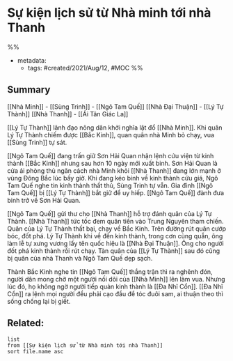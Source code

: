 ---
---

# Sự kiện lịch sử từ Nhà minh tới nhà Thanh

%% 
- metadata:
	- tags: #created/2021/Aug/12, #MOC 
%%

## Summary
[[Nhà Minh]] - [[Sùng Trinh]] - [[Ngô Tam Quế]]
[[Nhà Đại Thuận]] - [[Lý Tự Thành]]
[[Nhà Thanh]] - [[Ái Tân Giác La]]

[[Lý Tự Thành]] lãnh đạo nông dân khởi nghĩa lật đổ [[Nhà Minh]]. Khi quân Lý Tự Thành chiếm được [[Bắc Kinh]], quan quân nhà Minh bỏ chạy, vua [[Sùng Trinh]] tự sát.

[[Ngô Tam Quế]] đang trấn giữ Sơn Hải Quan nhận lệnh cứu viện từ kinh thành [[Bắc Kinh]] nhưng sau hơn 10 ngày mới xuất binh. Sơn Hải Quan là cửa ải phòng thủ ngăn cách nhà Minh khỏi [[Nhà Thanh]] đang lớn mạnh ở vùng Đông Bắc lúc bấy giờ. Khi đang kéo binh về kinh thành cứu giá, Ngô Tam Quế nghe tin kinh thành thất thủ, Sùng Trinh tự vẫn. Gia đình [[Ngô Tam Quế]] bị [[Lý Tự Thành]] bắt giữ để uy hiếp. [[Ngô Tam Quế]] đành đưa binh trở về Sơn Hải Quan.

[[Ngô Tam Quế]] gửi thư cho [[Nhà Thanh]] hỗ trợ đánh quân của Lý Tự Thành. [[Nhà Thanh]] tức tốc đem quân tiến vào Trung Nguyên tham chiến. Quân của Lý Tự Thành thất bại, chạy về Bắc Kinh. Trên đường rút quân cướp bóc, đốt phá. Lý Tự Thành khi về đến kinh thành, trong cơn cùng quẫn, ông làm lễ tự xưng vương lấy tên quốc hiệu là [[Nhà Đại Thuận]]. Ông cho người đốt phá kinh thành rồi rút chạy. Tàn quân của [[Lý Tự Thành]] sau đó cũng bị quân của nhà Thanh và Ngô Tam Quế dẹp sạch.

Thành Bắc Kinh nghe tin [[Ngô Tam Quế]] thắng trận thì ra nghênh đón, người dân mong chờ một người nối dõi của [[Nhà Minh]] lên làm vua. Nhưng lúc đó, họ không ngờ người tiếp quản kinh thành là [[Đa Nhĩ Cổn]]. [[Đa Nhĩ Cổn]] ra lệnh mọi người đều phải cạo đầu để tóc đuôi sam, ai thuận theo thì sống chống lại bị giết.


## Related:
```dataview
list
from [[Sự kiện lịch sử từ Nhà minh tới nhà Thanh]]
sort file.name asc
```
